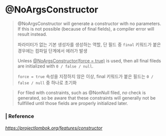 # @NoArgsConstructor

> @NoArgsConstructor will generate a constructor with no parameters. If this is not possible (because of final fields), a compiler error will result instead. 
>
> 파라미터가 없는 기본 생성자를 생성하는 역할, 단 필드 중 `final` 키워드가 붙은 경우에는 컴파일 단계에서 에러가 발생
>
> Unless <u>@NoArgsConstructor(force = true)</u> is used, then all final fileds are initialized with `0 / false / null`.
>
> `force = true` 속성을 지정하지 않은 이상, final 키워드가 붙은 필드는 `0 / false / null` 중 하나로 초기화

> For filed with constraints, such as @NonNull filed, *no* check is generated, so be aware that these constraints will generally not be fullfilled until those fields are properly initialized later. 
>
> 





### | Reference

###### https://projectlombok.org/features/constructor